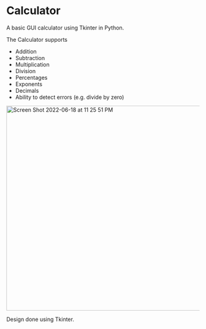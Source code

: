 # Calculator
A basic GUI calculator using Tkinter in Python.

The Calculator supports 
- Addition
- Subtraction
- Multiplication
- Division
- Percentages
- Exponents 
- Decimals
- Ability to detect errors (e.g. divide by zero) 

<img width="534" alt="Screen Shot 2022-06-18 at 11 25 51 PM" src="https://user-images.githubusercontent.com/86504006/174464612-7accd546-966a-4f12-896b-7389cff53eb7.png">

Design done using Tkinter. 
